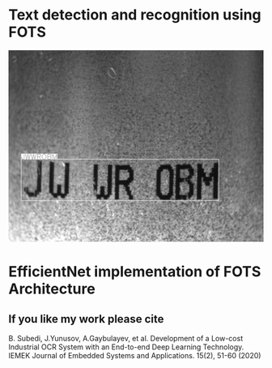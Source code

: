 # Text detection and recognition using FOTS 
![Screenshot](1.jpg)
# EfficientNet implementation of FOTS Architecture
## If you like my work please cite
B. Subedi, J.Yunusov, A.Gaybulayev, et al. Development of a Low-cost Industrial OCR System with an
End-to-end Deep Learning Technology. IEMEK Journal of Embedded Systems and Applications. 15(2),
51-60 (2020)
